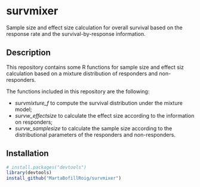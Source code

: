 # survmixer
Sample size and effect size calculation for overall survival based on the response rate and the survival-by-response information.


## Description

This repository contains some R functions for sample size and effect siz calculation based on a mixture distribution of responders and non-responders.

The functions included in this repository are the following:

  - *survmixture_f* to compute the survival distribution under the mixture model;
  - *survw_effectsize* to calculate the effect size according to the information on responders;
  - *survw_samplesize* to calculate the sample size according to the distributional parameters of the responders and non-responders. 


## Installation

``` r
# install.packages("devtools")
library(devtools)
install_github("MartaBofillRoig/survmixer")
```
